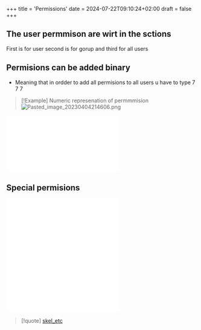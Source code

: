 +++
title = 'Permissions'
date = 2024-07-22T09:10:24+02:00
draft = false
+++

## The user permmison are wirt in the sctions 
First is for user second is for gorup and third for all users 


## Permisions can be added   binary
- Meaning that in ordder to add  all permisions to all users u have to type 7 7 7 

>[!Example] Numeric represenation of permmmision 
>![Pasted_image_20230404214606.png](/Notes/Pasted_image_20230404214606.png)

![umask](/Linux/umask.md)
## Special permisions
![SUID](/Linux/SUID.md)
![SGID](/Linux/SGID.md)

>[!quote] [skel_etc](/etc/skel_etc.md)
